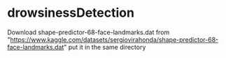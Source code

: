 # drowsinessDetection
Download shape-predictor-68-face-landmarks.dat from "https://www.kaggle.com/datasets/sergiovirahonda/shape-predictor-68-face-landmarks.dat" put it in the same directory
